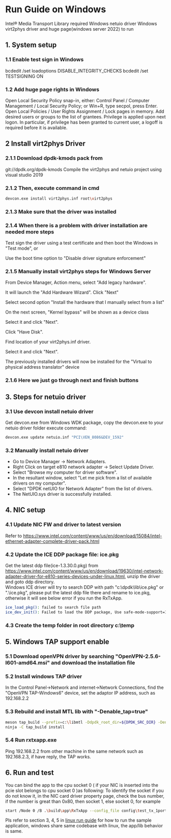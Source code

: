 # Run Guide on Windows

Intel® Media Transport Library required Windows netuio driver Windows virt2phys driver and huge page(windows server 2022) to run

## 1. System setup

### 1.1 Enable test sign in Windows

bcdedit /set loadoptions DISABLE_INTEGRITY_CHECKS
bcdedit /set TESTSIGNING ON

### 1.2 Add huge page rights in Windows

Open Local Security Policy snap-in, either:
Control Panel / Computer Management / Local Security Policy;
or Win+R, type secpol, press Enter.
Open Local Policies / User Rights Assignment / Lock pages in memory.
Add desired users or groups to the list of grantees.
Privilege is applied upon next logon. In particular, if privilege has been granted to current user, a logoff is required before it is available.

## 2 Install virt2phys Driver

### 2.1.1 Download dpdk-kmods pack from

git://dpdk.org/dpdk-kmods
Compile the virt2phys and netuio project using visual studio 2019

### 2.1.2 Then, execute command in cmd

```bash
devcon.exe install virt2phys.inf root\virt2phys
```

### 2.1.3 Make sure that the driver was installed

### 2.1.4 When there is a problem with driver installation are needed more steps

Test sign the driver using a test certificate and then boot the Windows in "Test mode", or

Use the boot time option to "Disable driver signature enforcement"

### 2.1.5 Manually install virt2phys steps for Windows Server

From Device Manager, Action menu, select "Add legacy hardware".

It will launch the "Add Hardware Wizard". Click "Next"

Select second option "Install the hardware that I manually select from a list"

On the next screen, "Kernel bypass" will be shown as a device class

Select it and click "Next".

Click "Have Disk".

Find location of your virt2phys.inf driver.

Select it and click "Next".

The previously installed drivers will now be installed for the "Virtual to physical address translator" device

### 2.1.6 Here we just go through next and finish buttons

## 3. Steps for netuio driver

### 3.1 Use devcon install netuio driver

Get devcon.exe from Windows WDK package, copy the devcon.exe to your netuio driver folder
execute command:

```bash
devcon.exe update netuio.inf "PCI\VEN_8086&DEV_1592"
```

### 3.2 Manually install netuio driver

* Go to Device Manager -> Network Adapters.
* Right Click on target e810 network adapter -> Select Update Driver.
* Select "Browse my computer for driver software".
* In the resultant window, select "Let me pick from a list of available drivers on my computer".
* Select "DPDK netUIO for Network Adapter" from the list of drivers.
* The NetUIO.sys driver is successfully installed.

## 4. NIC setup

### 4.1 Update NIC FW and driver to latest version

Refer to <https://www.intel.com/content/www/us/en/download/15084/intel-ethernet-adapter-complete-driver-pack.html>

### 4.2 Update the ICE DDP package file: ice.pkg

Get the latest ddp file(ice-1.3.30.0.pkg) from <https://www.intel.com/content/www/us/en/download/19630/intel-network-adapter-driver-for-e810-series-devices-under-linux.html>, unzip the driver and goto ddp directory.  
Windows ICE driver will try to search DDP with path "c:\dpdk\lib\ice.pkg" or ".\ice.pkg", please put the latest ddp file there and rename to ice.pkg, otherwise it will see below error if you run the RxTxApp.

```bash
ice_load_pkg(): failed to search file path
ice_dev_init(): Failed to load the DDP package, Use safe-mode-support=1 to enter Safe Mode
```

### 4.3 Create the temp folder in root directory c:\temp

## 5. Windows TAP support enable

### 5.1 Download openVPN driver by searching "OpenVPN-2.5.6-I601-amd64.msi" and download the installation file

### 5.2 Install windows TAP driver

In the Control Panel->Network and internet->Network Connections, find the "OpenVPN TAP-Windows6" device, set the adaptor IP address, such as 192.168.2.2

### 5.3 Rebuild and install MTL lib with "-Denable_tap=true"

```bash
meson tap_build --prefix=c:\libmtl -Ddpdk_root_dir=${DPDK_SRC_DIR} -Denable_tap=true
ninja -C tap_build install
```

### 5.4 Run rxtxapp.exe

Ping 192.168.2.2 from other machine in the same network such as 192.168.2.3, if have reply, the TAP works.

## 6. Run and test

You can bind the app to the cpu socket 0 ( if your NIC is inserted into the pcie slot belongs to cpu socket 0 )as following:
To identify the socket if you do not know it, in the NIC card driver property page, check the bus number, if the number is great than
0x80, then socket 1, else socket 0, for example

```bash
start /Node 0 /B .\build\app\RxTxApp --config_file config\test_tx_1port_1v.json
```

Pls refer to section 3, 4, 5 in [linux run guide](run.md) for how to run the sample application, windows share same codebase with linux, the app/lib behavior is same.
